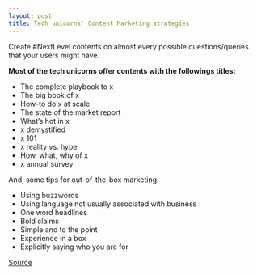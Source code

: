 ```yaml
---
layout: post
title: Tech unicorns' Content Marketing strategies
---
```


Create #NextLevel contents on almost every possible questions/queries that your users might have.

**Most of the tech unicorns offer contents with the followings titles:**

- The complete playbook to x
- The big book of x
- How-to do x at scale
- The state of the market report
- What’s hot in x
- x demystified
- x 101
- x reality vs. hype
- How, what, why of x
- x annual survey

And, some tips for out-of-the-box marketing:

- Using buzzwords
- Using language not usually associated with business
- One word headlines
- Bold claims
- Simple and to the point
- Experience in a box
- Explicitly saying who you are for

[Source](https://entrepreneurshandbook.co/surprising-content-marketing-strategies-from-25-tech-unicorns-d8eb0968775e)